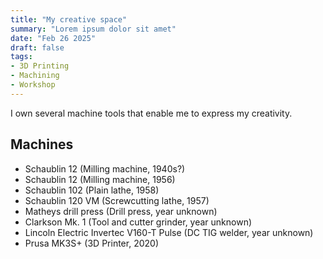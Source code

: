 ```yaml
---
title: "My creative space"
summary: "Lorem ipsum dolor sit amet"
date: "Feb 26 2025"
draft: false
tags:
- 3D Printing
- Machining
- Workshop
---
```


I own several machine tools that enable me to express my creativity.

## Machines
- Schaublin 12 (Milling machine, 1940s?)
- Schaublin 12 (Milling machine, 1956)
- Schaublin 102 (Plain lathe, 1958)
- Schaublin 120 VM (Screwcutting lathe, 1957)
- Matheys drill press (Drill press, year unknown)
- Clarkson Mk. 1 (Tool and cutter grinder, year unknown)
- Lincoln Electric Invertec V160-T Pulse (DC TIG welder, year unknown)
- Prusa MK3S+ (3D Printer, 2020)
